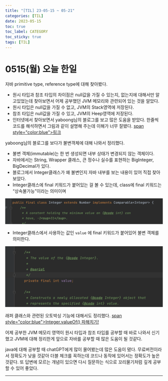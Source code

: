 ```yaml
---
title: "[TIL] 23-05-15 ~ 05-21"
categories: [TIL]
date: 2023-05-15
toc: true
toc_label: CATEGORY
toc_sticky: true
tags: [TIL]
---
```


# 0515(월) 오늘 한일

자바 primitive type, reference type에 대해 찾아봤다.

- 원시 타입과 참조 타입의 차이점은 null값을 가질 수 있는지, 없는지에 대해서만 알고있었는데 찾아보면서 어제 공부했던 JVM 메모리와 관련되어 있는 것을 알았다.
- 원시 타입은 null값을 가질 수 없고, JVM의 Stack영역에 저장된다.
- 참조 타입은 null값을 가질 수 있고, JVM의 Heep영역에 저장된다.
- 인터넷에서 찾아보면서 yaboong님의 블로그를 보고 많은 도움을 받았다. 한줄씩 코드를 해석하면서 그림과 같이 설명해 주는데 이해가 너무 잘됐다. [span style="color:blue">링크</span>](https://yaboong.github.io/java/2018/05/26/java-memory-management/)

yaboong님의 블로그를 보다가 불변객체에 대해 나와서 정리했다.

- 불변 객체(immutable)는 한 번 생성되면 내부 상태가 변경되지 않는 객체이다.
- 자바에서는 String, Wrapper 클래스, 큰 정수나 실수를 표현하는 BigInteger, BigDecimal가 있다.
- 블로그에서 Integer클래스가 왜 불변인지 자바 내부를 보는 내용이 있어 직접 찾아보았다.
- Integer클래스에 final 키워드가 붙어있는 걸 볼 수 있는데, class에 final 키워드는 “상속불가능”이라는 의미이며

<p align = "center"><img src='../../assets/images/posts/2023-05-15/t1.png' width="600"/></p>

- Integer클래스에서 사용하는 값인 `value` 에 final 키워드가 붙어있어 불변 객체를 의미한다.


<p align = "center"><img src='../../assets/images/posts/2023-05-15/t2.png' width="600"/></p>


래퍼 클래스와 관련된 오토박싱 기능에 대해서도 정리했다. [span style="color:blue">Integer.valueOf() 파해치기!</span>](https://hstla.github.io/java/Integer_valueOf/) 

어제 공부한 JVM 메모리 영역이 원시 타입과 참조 타입를 공부할 때 바로 나와서 신기했고 JVM에 대해 정리한게 앞으로 자바를 공부할 때 많은 도움이 될 것같다.

java에 대해 공부할 때 chatGPT에게 많이 물어봤는데 많은 도움이 됐다. 무료버전이라서 정확도가 낮을 것같아 더블 체크를 꼭하는데 코드나 동작에 있어서는 정확도가 높은 것같다. 또 답변에 모르는 개념이 있으면 다시 질문하는 식으로 꼬리물기처럼 깊게 공부할 수 있어 좋았다.

---